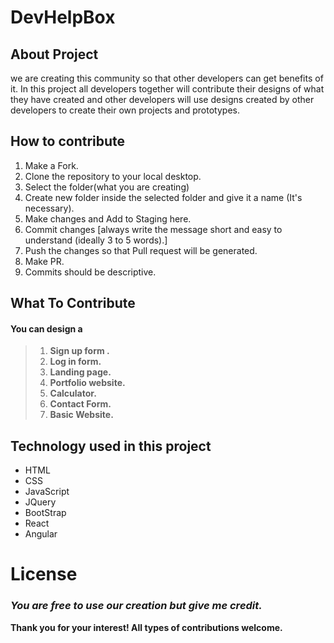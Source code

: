 
# DevHelpBox

## About Project

we are creating this community so that other developers can get benefits of it. In this project all developers together will contribute their designs of what they have created and other developers will use  designs created by other developers to create their own projects and prototypes.


## How to contribute
 1. Make a Fork.
 2. Clone the repository to your local desktop.
 3. Select the folder(what you are creating)
 4. Create new folder inside the selected folder and give it a name (It's necessary).
 5. Make changes and Add to Staging here.
 6. Commit changes [always write the message short and easy to understand (ideally 3 to 5 words).]
 7. Push the changes so that Pull request will be generated.
 8. Make PR.
 9. Commits should be descriptive.

## What To Contribute

#### You can design a 
>  1. **Sign up form .**
>  2. **Log in  form.**
>  3. **Landing page.**
>  4. **Portfolio website.**
>  5. **Calculator.**
>  6. **Contact Form.**
>  7. **Basic Website.**

## Technology used in this project
* HTML
* CSS
* JavaScript
* JQuery
* BootStrap
* React
* Angular

# License 
### _You are free to use our creation but give me credit._

**Thank you for your interest! All types of contributions welcome.** 
